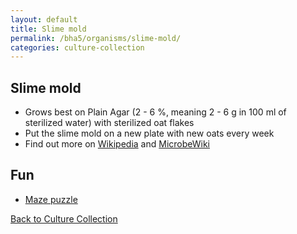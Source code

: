 ```yaml
---
layout: default
title: Slime mold
permalink: /bha5/organisms/slime-mold/
categories: culture-collection
---
```


## Slime mold

* Grows best on Plain Agar (2 - 6 %, meaning 2 - 6 g in 100 ml of sterilized water) with sterilized oat flakes
* Put the slime mold on a new plate with new oats every week 
* Find out more on [Wikipedia](https://en.wikipedia.org/wiki/Slime_mold) and [MicrobeWiki](https://microbewiki.kenyon.edu/index.php/Physarum_Polycephalum)

## Fun

* [Maze puzzle](https://www.youtube.com/watch?v=czk4xgdhdY4P)

[Back to Culture Collection](/bha5/organisms/)
